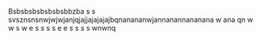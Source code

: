 Bsbsbsbsbsbsbsbbzba  s  s  svsznsnsnwjwjwjanjqjajjajajajajbqnanananwjannanannananana  w  ana  qn  w  w  s  w  e  s  s  s  s  e  e  s  s  s  s  wnwnq